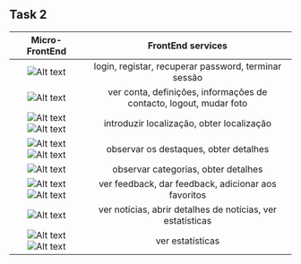 ## Task 2


|                                Micro-FrontEnd                                |           FrontEnd services            |          
|:---------------------------------------------------------------------------:|:---------------------------------------------------------------------------:|
| ![Alt text](/imagensFE/Imagem1.png?raw=true "Imagem1") | login, registar, recuperar password, terminar sessão |
| ![Alt text](/imagensFE/Imagem2.png?raw=true "Imagem2") | ver conta, definições, informações de contacto, logout, mudar foto |
| ![Alt text](/imagensFE/Imagem3.1.png?raw=true "Imagem3.1") ![Alt text](/imagensFE/Imagem4.png?raw=true "Imagem4") | introduzir localização, obter localização |
| ![Alt text](/imagensFE/Imagem3.2.png?raw=true "Imagem3.2") ![Alt text](/imagensFE/Imagem5.png?raw=true "Imagem5") | observar os destaques, obter detalhes |
| ![Alt text](/imagensFE/Imagem6.png?raw=true "Imagem6") |observar categorias, obter detalhes |
| ![Alt text](/imagensFE/Imagem7.png?raw=true "Imagem7") ![Alt text](/imagensFE/Imagem8.png?raw=true "Imagem8") | ver feedback, dar feedback, adicionar aos favoritos|
| ![Alt text](/imagensFE/Imagem9.png?raw=true "Imagem9") | ver notícias, abrir detalhes de notícias, ver estatísticas |
| ![Alt text](/imagensFE/Imagem10.png?raw=true "Imagem10") ![Alt text](/imagensFE/Imagem11.png?raw=true "Imagem11")  | ver estatísticas |

